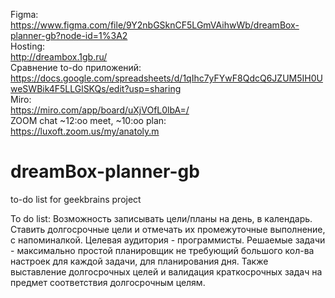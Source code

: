 Figma:<br> https://www.figma.com/file/9Y2nbGSknCF5LGmVAihwWb/dreamBox-planner-gb?node-id=1%3A2 <br>
Hosting:<br> http://dreambox.1gb.ru/<br>
Сравнение to-do приложений:<br> https://docs.google.com/spreadsheets/d/1qIhc7yFYwF8QdcQ6JZUM5IH0UweSWBik4F5LLGlSKQs/edit?usp=sharing<br>
Miro:<br> https://miro.com/app/board/uXjVOfL0lbA=/<br>
ZOOM chat ~12:оо meet, ~10:oo plan: <br>
https://luxoft.zoom.us/my/anatoly.m

# dreamBox-planner-gb
to-do list for geekbrains project

To do list: Возможность записывать цели/планы на день, в календарь. Ставить долгосрочные цели и отмечать их промежуточные выполнение, с напоминалкой. Целевая аудитория - программисты. Решаемые задачи - максимально простой планировщик не требующий большого кол-ва настроек для каждой задачи, для планирования дня. Также выставление долгосрочных целей и валидация краткосрочных задач на предмет соответствия долгосрочным целям.
